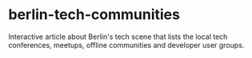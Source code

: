 # berlin-tech-communities
Interactive article about Berlin's tech scene that lists the local tech conferences, meetups, offline communities and developer user groups.
